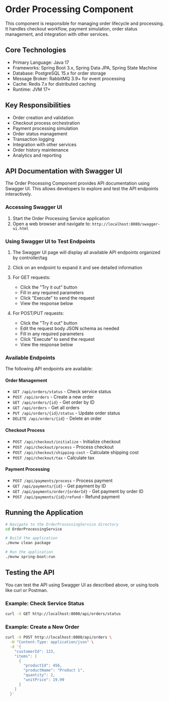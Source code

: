 # Order Processing Component

This component is responsible for managing order lifecycle and processing. It handles checkout workflow, payment simulation, order status management, and integration with other services.

## Core Technologies

- Primary Language: Java 17
- Frameworks: Spring Boot 3.x, Spring Data JPA, Spring State Machine
- Database: PostgreSQL 15.x for order storage
- Message Broker: RabbitMQ 3.9+ for event processing
- Cache: Redis 7.x for distributed caching
- Runtime: JVM 17+

## Key Responsibilities

- Order creation and validation
- Checkout process orchestration
- Payment processing simulation
- Order status management
- Transaction logging
- Integration with other services
- Order history maintenance
- Analytics and reporting

## API Documentation with Swagger UI

The Order Processing Component provides API documentation using Swagger UI. This allows developers to explore and test the API endpoints interactively.

### Accessing Swagger UI

1. Start the Order Processing Service application
2. Open a web browser and navigate to: `http://localhost:8080/swagger-ui.html`

### Using Swagger UI to Test Endpoints

1. The Swagger UI page will display all available API endpoints organized by controller/tag
2. Click on an endpoint to expand it and see detailed information
3. For GET requests:
   - Click the "Try it out" button
   - Fill in any required parameters
   - Click "Execute" to send the request
   - View the response below

4. For POST/PUT requests:
   - Click the "Try it out" button
   - Edit the request body JSON schema as needed
   - Fill in any required parameters
   - Click "Execute" to send the request
   - View the response below

### Available Endpoints

The following API endpoints are available:

#### Order Management
- `GET /api/orders/status` - Check service status
- `POST /api/orders` - Create a new order
- `GET /api/orders/{id}` - Get order by ID
- `GET /api/orders` - Get all orders
- `PUT /api/orders/{id}/status` - Update order status
- `DELETE /api/orders/{id}` - Delete an order

#### Checkout Process
- `POST /api/checkout/initialize` - Initialize checkout
- `POST /api/checkout/process` - Process checkout
- `POST /api/checkout/shipping-cost` - Calculate shipping cost
- `POST /api/checkout/tax` - Calculate tax

#### Payment Processing
- `POST /api/payments/process` - Process payment
- `GET /api/payments/{id}` - Get payment by ID
- `GET /api/payments/order/{orderId}` - Get payment by order ID
- `POST /api/payments/{id}/refund` - Refund payment

## Running the Application

```bash
# Navigate to the OrderProcessingService directory
cd OrderProcessingService

# Build the application
./mvnw clean package

# Run the application
./mvnw spring-boot:run
```

## Testing the API

You can test the API using Swagger UI as described above, or using tools like curl or Postman.

### Example: Check Service Status

```bash
curl -X GET http://localhost:8080/api/orders/status
```

### Example: Create a New Order

```bash
curl -X POST http://localhost:8080/api/orders \
  -H "Content-Type: application/json" \
  -d '{
    "customerId": 123,
    "items": [
      {
        "productId": 456,
        "productName": "Product 1",
        "quantity": 2,
        "unitPrice": 19.99
      }
    ]
  }'
```
